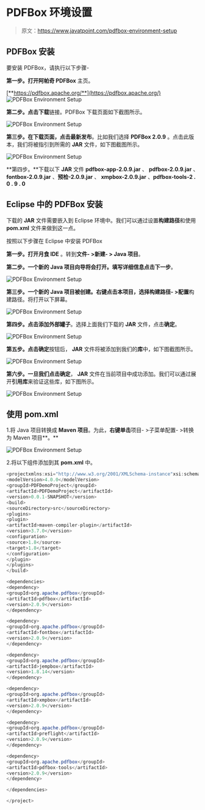 # PDFBox 环境设置

> 原文：<https://www.javatpoint.com/pdfbox-environment-setup>

## PDFBox 安装

要安装 PDFBox，请执行以下步骤-

**第一步。**打开**阿帕奇 PDFBox** 主页。

[**https://pdfbox.apache.org/**](https://pdfbox.apache.org/)
![PDFBox Environment Setup](img/a26d07e8469b492cca95d1da75f6d143.png)

**第二步。**点击**下载**链接。PDFBox 下载页面如下截图所示。

![PDFBox Environment Setup](img/6a9a3413977c831bdf40c5a824ea3591.png)

**第三步。**在下载页面，点击**最新发布**。比如我们选择 **PDFBox 2.0.9** 。点击此版本，我们将被指引到所需的 **JAR** 文件，如下图截图所示。

![PDFBox Environment Setup](img/4d763b7e5e9a5d316eb42162ee345fee.png)

**第四步。**下载以下 **JAR** 文件 **pdfbox-app-2.0.9.jar** 、 **pdfbox-2.0.9.jar** 、 **fontbox-2.0.9.jar** 、**预检-2.0.9.jar** 、 **xmpbox-2.0.9.jar** 、**pdfbox-tools-2 . 0 . 9 . 0**

## Eclipse 中的 PDFBox 安装

下载的 **JAR** 文件需要嵌入到 Eclipse 环境中。我们可以通过设置**构建路径**和使用 **pom.xml** 文件来做到这一点。

按照以下步骤在 Eclipse 中安装 PDFBox

**第一步。**打开**月食 IDE** 。转到**文件- >新建- > Java 项目**。

**第二步。**一个新的 **Java 项目向导**将会打开。填写详细信息**点击下一步**。

![PDFBox Environment Setup](img/649817eeebe13c3ce2cdd8078d7ec39c.png)

**第三步。**一个新的 Java 项目被创建。**右键点击本项目**，选择**构建路径- >配置**构建路径。将打开以下屏幕。

![PDFBox Environment Setup](img/66626575fbf5c076f32adb565a5892c5.png)

**第四步。**点击**添加外部罐子**。选择上面我们下载的 **JAR** 文件，点击**确定**。

![PDFBox Environment Setup](img/ae485a1ee5a5033d4d3842de943c950d.png)

**第五步。**点击**确定**按钮后， **JAR** 文件将被添加到我们的**库**中，如下图截图所示。

![PDFBox Environment Setup](img/adabea5ec0fde2273033fe772c85a64d.png)

**第六步。**一旦我们点击**确定**， **JAR** 文件在当前项目中成功添加。我们可以通过展开**引用库**来验证这些库，如下图所示。

![PDFBox Environment Setup](img/c264b47b0252adf3260707ec0262312f.png)

## 使用 pom.xml

1.将 Java 项目转换成 **Maven 项目**。为此，**右键单击**项目- >子菜单配置- >转换为 Maven 项目**。**

![PDFBox Environment Setup](img/e709b1b99adf258ac5c762f780c7245a.png)

2.将以下组件添加到其 **pom.xml** 中。

```java
<projectxmlns:xsi="http://www.w3.org/2001/XMLSchema-instance"xsi:schemaLocation="http://maven.apache.org/POM/4.0.0 http://maven.apache.org/xsd/maven-4.0.0.xsd">
<modelVersion>4.0.0</modelVersion>
<groupId>PDFDemoProject</groupId>
<artifactId>PDFDemoProject</artifactId>
<version>0.0.1-SNAPSHOT</version>
<build>
<sourceDirectory>src</sourceDirectory>
<plugins>
<plugin>
<artifactId>maven-compiler-plugin</artifactId>
<version>3.7.0</version>
<configuration>
<source>1.8</source>
<target>1.8</target>
</configuration>
</plugin>
</plugins>
</build>

<dependencies>
<dependency>
<groupId>org.apache.pdfbox</groupId>
<artifactId>pdfbox</artifactId>
<version>2.0.9</version>
</dependency>

<dependency>
<groupId>org.apache.pdfbox</groupId>
<artifactId>fontbox</artifactId>
<version>2.0.9</version>
</dependency>

<dependency>
<groupId>org.apache.pdfbox</groupId>
<artifactId>jempbox</artifactId>
<version>1.8.14</version>
</dependency>

<dependency>
<groupId>org.apache.pdfbox</groupId>
<artifactId>xmpbox</artifactId>
<version>2.0.9</version>
</dependency>

<dependency>
<groupId>org.apache.pdfbox</groupId>
<artifactId>preflight</artifactId>
<version>2.0.9</version>
</dependency>

<dependency>
<groupId>org.apache.pdfbox</groupId>
<artifactId>pdfbox-tools</artifactId>
<version>2.0.9</version>
</dependency>

</dependencies>

</project>

```